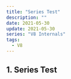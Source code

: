 ```yaml
---
title: "Series Test"
description: ""
date: 2021-05-30
update: 2021-05-30
series: "V8 Internals"
tags:
  - V8
---
```

## 1. Series Test